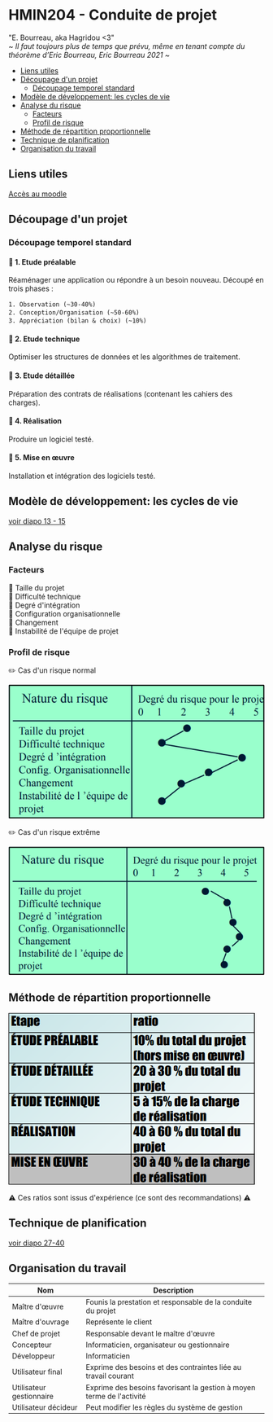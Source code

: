 # HMIN204 - Conduite de projet

"E. Bourreau, aka Hagridou <3"  
*~ Il faut toujours plus de temps que prévu, même en tenant compte du théorème d’Eric Bourreau, Eric Bourreau 2021 ~*

* [Liens utiles](#liens-utiles)
* [Découpage d'un projet](#découpage-dun-projet)
	* [Découpage temporel standard](#découpage-temporel-standard)
* [Modèle de développement: les cycles de vie](#modèle-de-développement-les-cycles-de-vie)
* [Analyse du risque](#analyse-du-risque)
	* [Facteurs](#facteurs)
	* [Profil de risque](#profil-de-risque)
* [Méthode de répartition proportionnelle](#méthode-de-répartition-proportionnelle)
* [Technique de planification](#technique-de-planification)
* [Organisation du travail](#organisation-du-travail)

## Liens utiles

[Accès au moodle](https://moodle.umontpellier.fr/course/view.php?id=6139)

## Découpage d'un projet

### Découpage temporel standard

#### 🚩 **1. Etude préalable**

Réaménager une application ou répondre à un besoin nouveau. Découpé en trois phases :

	1. Observation (~30-40%)
	2. Conception/Organisation (~50-60%)
	3. Appréciation (bilan & choix) (~10%)

#### 🚩 **2. Etude technique**

Optimiser les structures de données et les algorithmes de traitement.

#### 🚩 **3. Etude détaillée**

Préparation des contrats de réalisations (contenant les cahiers des charges).

#### 🚩 **4. Réalisation**

Produire un logiciel testé.

#### 🚩 **5. Mise en œuvre**

Installation et intégration des logiciels testé.

## Modèle de développement: les cycles de vie

[voir diapo 13 - 15](cours/Conduite%20de%20Projet%20HMIN204%20Cours.pdf)

## Analyse du risque

### Facteurs

🚸 Taille du projet  
🚸 Difficulté technique  
🚸 Degré d'intégration  
🚸 Configuration organisationnelle  
🚸 Changement  
🚸 Instabilité de l'équipe de projet

### Profil de risque

:pencil2: Cas d'un risque normal

![normal risk](imgs/rique_normal.png)

:pencil2: Cas d'un risque extrême

![extreme risk](imgs/rique_extreme.png)


## Méthode de répartition proportionnelle

![repartition method](imgs/method_repart.png)

:warning: Ces ratios sont issus d'expérience (ce sont des recommandations) :warning:

## Technique de planification

[voir diapo 27-40](cours/Conduite%20de%20Projet%20HMIN204%20Cours.pdf)

## Organisation du travail

| Nom                      | Description                                                           |
| ------------------------ | --------------------------------------------------------------------- |
| Maître d'œuvre           | Founis la prestation et responsable de la conduite du projet          |
| Maître d'ouvrage         | Représente le client                                                  |
| Chef de projet           | Responsable devant le maître d'œuvre                                  |
| Concepteur               | Informaticien, organisateur ou gestionnaire                           |
| Développeur              | Informaticien                                                         |
| Utilisateur final        | Exprime des besoins et des contraintes liée au travail courant        |
| Utilisateur gestionnaire | Exprime des besoins favorisant la gestion à moyen terme de l'activité |
| Utilisateur décideur     | Peut modifier les règles du système de gestion                        |